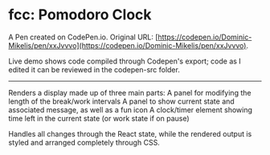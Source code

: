# fcc: Pomodoro Clock

A Pen created on CodePen.io. Original URL: [https://codepen.io/Dominic-Mikelis/pen/xxJvvvo](https://codepen.io/Dominic-Mikelis/pen/xxJvvvo).

Live demo shows code compiled through Codepen's export; code as I edited it can be reviewed in the codepen-src folder.

-----

Renders a display made up of three main parts:
    A panel for modifying the length of the break/work intervals
    A panel to show current state and associated message, as well as a fun icon
    A clock/timer element showing time left in the current state (or work state if on pause)

Handles all changes through the React state, while the rendered output is styled and arranged completely through CSS.